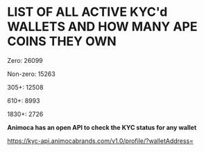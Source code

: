 # LIST OF ALL ACTIVE KYC'd WALLETS AND HOW MANY APE COINS THEY OWN

Zero: 26099

Non-zero: 15263

305+: 12508

610+: 8993

1830+: 2726

**Animoca has an open API to check the KYC status for any wallet**

https://kyc-api.animocabrands.com/v1.0/profile/?walletAddress=